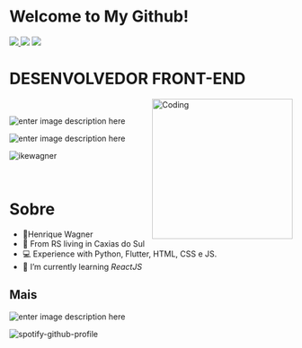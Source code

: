 # Welcome to My Github!

<a>
 <a href="https://www.linkedin.com/in/henrique-wagner-061515137/"><img src="https://img.shields.io/badge/LinkedIn-0077B5?style=for-the-badge&logo=linkedin&logoColor=white"></img>
<a href="https://www.instagram.com/ikewagner_/"><img src="https://img.shields.io/badge/Instagram-E4405F?style=for-the-badge&logo=instagram&logoColor=white"></img></a>
<a href="https://twitter.com/ikee_dev"><img src="https://img.shields.io/badge/Twitter-1DA1F2?style=for-the-badge&logo=twitter&logoColor=white"></img></a>
</a>




# DESENVOLVEDOR FRONT-END

<img alt="Coding" src="https://media.giphy.com/media/vFKqnCdLPNOKc/giphy.gif" align="right" height="250" align="right"/>
<br>



![enter image description here](https://github-readme-stats.vercel.app/api/top-langs/?username=ikewagner&&langs_count=8&layout=compact&theme=dracula)


![enter image description here](https://github-readme-stats.vercel.app/api?username=ikewagner&show_icons=true&theme=dracula)


<p align="left">
 <img src="https://github-readme-streak-stats.herokuapp.com/?user=ikewagner&theme=dracula&count_private=true&show_icons=true&title_color=6e40c9&icon_color=6e40c9&line_height=10" alt="ikewagner" />
</p><br>



# Sobre

-   👨‍Henrique Wagner
-   📍 From RS living in Caxias do Sul 
-   💻 Experience with Python, Flutter, HTML, CSS e JS.
-   🌈 I’m currently learning *ReactJS*

## Mais 

![enter image description here](https://dyn-qrcode.vercel.app/api?url=https://github.com/ikewagner)

<a>![spotify-github-profile](https://spotify-github-profile.vercel.app/api/view?uid=wagner.ike&cover_image=true&theme=default)</a>
